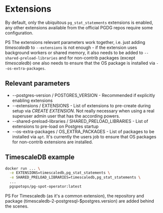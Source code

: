 # Extensions

By default, only the ubiquitous `pg_stat_statements` extensions is enabled, any other extensions available from the official
PGDG repos require some configuration.

PS The extensions relevant parameters work together, i.e. just adding *timescaledb* to `--extensions` is not enough -
if the extension uses background workers or shared memory, it also needs to be added to `--shared-preload-libraries` and
for non-contrib packages (except *timescaledb*) one also needs to ensure that the OS package is installed via `--os-extra-packages`. 

## Relevant parameters

* --postgres-version / POSTGRES_VERSION - Recommended if explicitly enabling extensions
* --extensions / EXTENSIONS - List of extensions to pre-create during setup via *CREATE EXTENSION*. Not really necessary
  when using a real superuser admin user that has the according powers. 
* --shared-preload-libraries / SHARED_PRELOAD_LIBRARIES - List of extensions to pre-load on Postgres startup
* --os-extra-packages / OS_EXTRA_PACKAGES - List of packages to be installed via `apt`. It's currently the users job
  to ensure that OS packages for non-contrib extensions are installed.

## TimescaleDB example 

```bash
docker run ... \
  -e EXTENSIONS=timescaledb,pg_stat_statements \
  -e SHARED_PRELOAD_LIBRARIES=timescaledb,pg_stat_statements \
  ...
  pgspotops/pg-spot-operator:latest
```

PS For Timescaledb (as it's a common extension), the repository and package (timescaledb-2-postgresql-$postgres.version)
are added behind the scenes.
